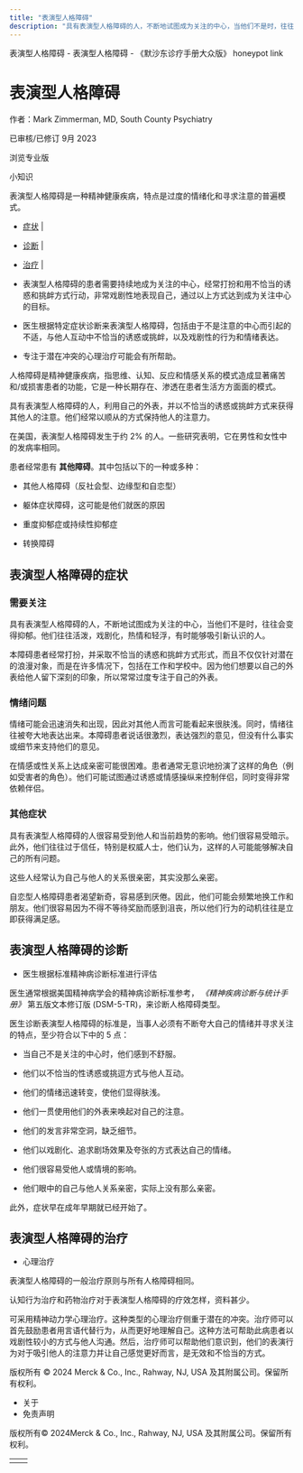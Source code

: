 ```yaml
---
title: "表演型人格障碍"
description: "具有表演型人格障碍的人，不断地试图成为关注的中心，当他们不是时，往往会变得抑郁。他们往往活泼，戏剧化，热情和轻浮，有时能够吸引新认识的人。"
---
```


﻿表演型人格障碍 \- 表演型人格障碍 \- 《默沙东诊疗手册大众版》 honeypot link

# 表演型人格障碍

作者：Mark Zimmerman, MD, South County Psychiatry

已审核/已修订 9月 2023

浏览专业版

小知识

表演型人格障碍是一种精神健康疾病，特点是过度的情绪化和寻求注意的普遍模式。

- [症状](#症状_v36027062_zh) \|
- [诊断](#诊断_v36027077_zh) \|
- [治疗](#治疗_v36027104_zh) \|

- 表演型人格障碍的患者需要持续地成为关注的中心，经常打扮和用不恰当的诱惑和挑衅方式行动，非常戏剧性地表现自己，通过以上方式达到成为关注中心的目标。

- 医生根据特定症状诊断来表演型人格障碍，包括由于不是注意的中心而引起的不适，与他人互动中不恰当的诱惑或挑衅，以及戏剧性的行为和情绪表达。

- 专注于潜在冲突的心理治疗可能会有所帮助。


人格障碍是精神健康疾病，指思维、认知、反应和情感关系的模式造成显著痛苦和/或损害患者的功能，它是一种长期存在、渗透在患者生活方方面面的模式。

具有表演型人格障碍的人，利用自己的外表，并以不恰当的诱惑或挑衅方式来获得其他人的注意。他们经常以顺从的方式保持他人的注意力。

在美国，表演型人格障碍发生于约 2% 的人。一些研究表明，它在男性和女性中的发病率相同。

患者经常患有 **其他障碍**。其中包括以下的一种或多种：

- 其他人格障碍（反社会型、边缘型和自恋型）

- 躯体症状障碍，这可能是他们就医的原因

- 重度抑郁症或持续性抑郁症

- 转换障碍


## 表演型人格障碍的症状

### 需要关注

具有表演型人格障碍的人，不断地试图成为关注的中心，当他们不是时，往往会变得抑郁。他们往往活泼，戏剧化，热情和轻浮，有时能够吸引新认识的人。

本障碍患者经常打扮，并采取不恰当的诱惑和挑衅方式形式，而且不仅仅针对潜在的浪漫对象，而是在许多情况下，包括在工作和学校中。因为他们想要以自己的外表给他人留下深刻的印象，所以常常过度专注于自己的外表。

### 情绪问题

情绪可能会迅速消失和出现，因此对其他人而言可能看起来很肤浅。同时，情绪往往被夸大地表达出来。本障碍患者说话很激烈，表达强烈的意见，但没有什么事实或细节来支持他们的意见。

在情感或性关系上达成亲密可能很困难。患者通常无意识地扮演了这样的角色（例如受害者的角色）。他们可能试图通过诱惑或情感操纵来控制伴侣，同时变得非常依赖伴侣。

### 其他症状

具有表演型人格障碍的人很容易受到他人和当前趋势的影响。他们很容易受暗示。此外，他们往往过于信任，特别是权威人士，他们认为，这样的人可能能够解决自己的所有问题。

这些人经常认为自己与他人的关系很亲密，其实没那么亲密。

自恋型人格障碍患者渴望新奇，容易感到厌倦。因此，他们可能会频繁地换工作和朋友。他们很容易因为不得不等待奖励而感到沮丧，所以他们行为的动机往往是立即获得满足感。

## 表演型人格障碍的诊断

- 医生根据标准精神病诊断标准进行评估


医生通常根据美国精神病学会的精神病诊断标准参考， _《精神疾病诊断与统计手册》_ 第五版文本修订版 (DSM-5-TR)，来诊断人格障碍类型。

医生诊断表演型人格障碍的标准是，当事人必须有不断夸大自己的情绪并寻求关注的特点，至少符合以下中的 5 点：

- 当自己不是关注的中心时，他们感到不舒服。

- 他们以不恰当的性诱惑或挑逗方式与他人互动。

- 他们的情绪迅速转变，使他们显得肤浅。

- 他们一贯使用他们的外表来唤起对自己的注意。

- 他们的发言非常空洞，缺乏细节。

- 他们以戏剧化、追求剧场效果及夸张的方式表达自己的情绪。

- 他们很容易受他人或情境的影响。

- 他们眼中的自己与他人关系亲密，实际上没有那么亲密。


此外，症状早在成年早期就已经开始了。

## 表演型人格障碍的治疗

- 心理治疗


表演型人格障碍的一般治疗原则与所有人格障碍相同。

认知行为治疗和药物治疗对于表演型人格障碍的疗效怎样，资料甚少。

可采用精神动力学心理治疗。这种类型的心理治疗侧重于潜在的冲突。治疗师可以首先鼓励患者用言语代替行为，从而更好地理解自己。这种方法可帮助此病患者以戏剧性较小的方式与他人沟通。然后，治疗师可以帮助他们意识到，他们的表演行为对于吸引他人的注意力并让自己感觉更好而言，是无效和不恰当的方式。



版权所有 © 2024
Merck & Co., Inc., Rahway, NJ, USA 及其附属公司。保留所有权利。

- 关于
- 免责声明

版权所有© 2024Merck & Co., Inc., Rahway, NJ, USA 及其附属公司。保留所有权利。

|     |     |
| --- | --- |
|  |  |